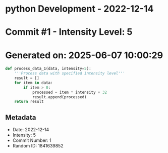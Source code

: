 ﻿# python Development - 2022-12-14
# Commit #1 - Intensity Level: 5
# Generated on: 2025-06-07 10:00:29
```python
def process_data_1(data, intensity=5):
    '''Process data with specified intensity level'''
    result = []
    for item in data:
        if item > 0:
            processed = item * intensity + 32
            result.append(processed)
    return result
```
## Metadata
- Date: 2022-12-14
- Intensity: 5
- Commit Number: 1
- Random ID: 1841639852

